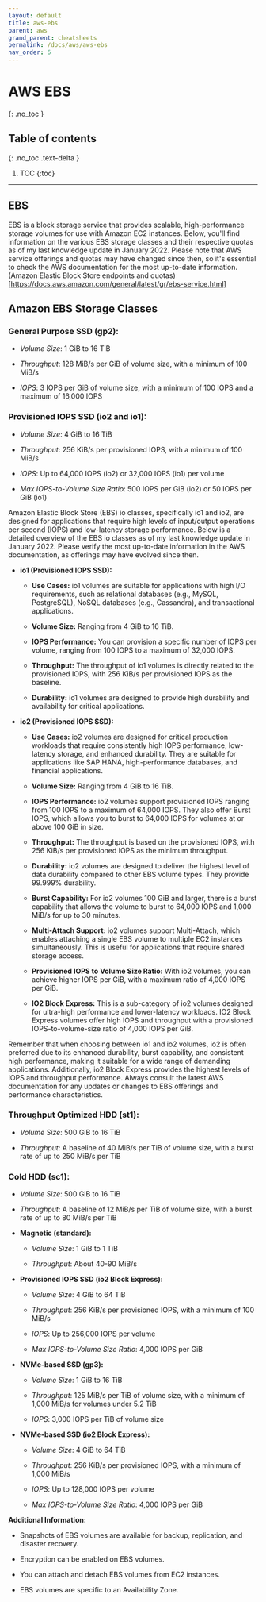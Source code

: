 ```yaml
---
layout: default
title: aws-ebs
parent: aws
grand_parent: cheatsheets
permalink: /docs/aws/aws-ebs
nav_order: 6
---
```

# AWS EBS
{: .no_toc }

## Table of contents
{: .no_toc .text-delta }

1. TOC
{:toc}

---

## EBS
EBS is a block storage service that provides scalable, high-performance storage volumes for use with Amazon EC2 instances. 
Below, you'll find information on the various EBS storage classes and their respective quotas as of my last knowledge update 
in January 2022. Please note that AWS service offerings and quotas may have changed since then, so it's essential to check the 
AWS documentation for the most up-to-date information. (Amazon Elastic Block Store endpoints and quotas)[https://docs.aws.amazon.com/general/latest/gr/ebs-service.html]

## Amazon EBS Storage Classes

### General Purpose SSD (gp2):

- *Volume Size*: 1 GiB to 16 TiB

- *Throughput*: 128 MiB/s per GiB of volume size, with a minimum of 100 MiB/s

- *IOPS*: 3 IOPS per GiB of volume size, with a minimum of 100 IOPS and a maximum of 16,000 IOPS

### Provisioned IOPS SSD (io2 and io1):

- *Volume Size*: 4 GiB to 16 TiB

- *Throughput*: 256 KiB/s per provisioned IOPS, with a minimum of 100 MiB/s

- *IOPS*: Up to 64,000 IOPS (io2) or 32,000 IOPS (io1) per volume

- *Max IOPS-to-Volume Size Ratio*: 500 IOPS per GiB (io2) or 50 IOPS per GiB (io1)

Amazon Elastic Block Store (EBS) io classes, specifically io1 and io2, are designed for applications that require high levels of input/output operations per second (IOPS) and 
low-latency storage performance. Below is a detailed overview of the EBS io classes as of my last knowledge update in January 2022. Please verify the most up-to-date information in 
the AWS documentation, as offerings may have evolved since then.

- **io1 (Provisioned IOPS SSD):**

    - **Use Cases:** io1 volumes are suitable for applications with high I/O requirements, such as relational databases (e.g., MySQL, PostgreSQL), NoSQL databases (e.g., Cassandra), and transactional applications.

    - **Volume Size:** Ranging from 4 GiB to 16 TiB.

    - **IOPS Performance:** You can provision a specific number of IOPS per volume, ranging from 100 IOPS to a maximum of 32,000 IOPS.

    - **Throughput:** The throughput of io1 volumes is directly related to the provisioned IOPS, with 256 KiB/s per provisioned IOPS as the baseline.

    - **Durability:** io1 volumes are designed to provide high durability and availability for critical applications.

- **io2 (Provisioned IOPS SSD):**

    - **Use Cases:** io2 volumes are designed for critical production workloads that require consistently high IOPS performance, low-latency storage, and enhanced durability. They are suitable for applications like SAP HANA, high-performance databases, and financial applications.

    - **Volume Size:** Ranging from 4 GiB to 16 TiB.

    - **IOPS Performance:** io2 volumes support provisioned IOPS ranging from 100 IOPS to a maximum of 64,000 IOPS. They also offer Burst IOPS, which allows you to burst to 64,000 IOPS for volumes at or above 100 GiB in size.

    - **Throughput:** The throughput is based on the provisioned IOPS, with 256 KiB/s per provisioned IOPS as the minimum throughput.

    - **Durability:** io2 volumes are designed to deliver the highest level of data durability compared to other EBS volume types. They provide 99.999% durability.

    - **Burst Capability:** For io2 volumes 100 GiB and larger, there is a burst capability that allows the volume to burst to 64,000 IOPS and 1,000 MiB/s for up to 30 minutes.

    - **Multi-Attach Support:** io2 volumes support Multi-Attach, which enables attaching a single EBS volume to multiple EC2 instances simultaneously. This is useful for applications that require shared storage access.

    - **Provisioned IOPS to Volume Size Ratio:** With io2 volumes, you can achieve higher IOPS per GiB, with a maximum ratio of 4,000 IOPS per GiB.

    - **IO2 Block Express:** This is a sub-category of io2 volumes designed for ultra-high performance and lower-latency workloads. IO2 Block Express volumes offer high IOPS and throughput with a provisioned IOPS-to-volume-size ratio of 4,000 IOPS per GiB.

Remember that when choosing between io1 and io2 volumes, io2 is often preferred due to its enhanced durability, burst capability, and consistent 
high performance, making it suitable for a wide range of demanding applications. Additionally, io2 Block Express provides the highest levels of IOPS and throughput performance. Always consult the latest 
AWS documentation for any updates or changes to EBS offerings and performance characteristics.

### Throughput Optimized HDD (st1):

- *Volume Size*: 500 GiB to 16 TiB

- *Throughput*: A baseline of 40 MiB/s per TiB of volume size, with a burst rate of up to 250 MiB/s per TiB

### Cold HDD (sc1):

- *Volume Size*: 500 GiB to 16 TiB

- *Throughput*: A baseline of 12 MiB/s per TiB of volume size, with a burst rate of up to 80 MiB/s per TiB

- **Magnetic (standard):**
    
    - *Volume Size*: 1 GiB to 1 TiB
  
    - *Throughput*: About 40-90 MiB/s

- **Provisioned IOPS SSD (io2 Block Express):**

    - *Volume Size*: 4 GiB to 64 TiB
  
    - *Throughput*: 256 KiB/s per provisioned IOPS, with a minimum of 100 MiB/s
  
    - *IOPS*: Up to 256,000 IOPS per volume
  
    - *Max IOPS-to-Volume Size Ratio*: 4,000 IOPS per GiB

- **NVMe-based SSD (gp3):**

    - *Volume Size*: 1 GiB to 16 TiB
  
    - *Throughput*: 125 MiB/s per TiB of volume size, with a minimum of 1,000 MiB/s for volumes under 5.2 TiB
  
    - *IOPS*: 3,000 IOPS per TiB of volume size

- **NVMe-based SSD (io2 Block Express):**
    
    - *Volume Size*: 4 GiB to 64 TiB
  
    - *Throughput*: 256 KiB/s per provisioned IOPS, with a minimum of 1,000 MiB/s
  
    - *IOPS*: Up to 128,000 IOPS per volume
  
    - *Max IOPS-to-Volume Size Ratio*: 4,000 IOPS per GiB

**Additional Information:**

- Snapshots of EBS volumes are available for backup, replication, and disaster recovery.

- Encryption can be enabled on EBS volumes.

- You can attach and detach EBS volumes from EC2 instances.

- EBS volumes are specific to an Availability Zone.

